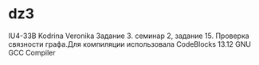 # dz3
IU4-33B Kodrina Veronika
Задание 3. семинар 2, задание 15. Проверка связности графа.Для компиляции использовала CodeBlocks 13.12 GNU GCC Compiler

